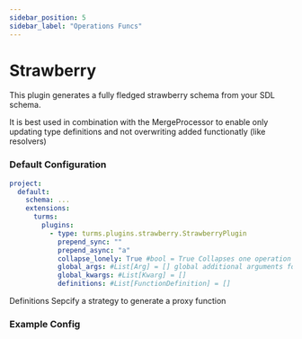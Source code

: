 ```yaml
---
sidebar_position: 5
sidebar_label: "Operations Funcs"
---
```


# Strawberry

This plugin generates a fully fledged strawberry schema from your
SDL schema.

It is best used in combination with the MergeProcessor to enable only
updating type definitions and not overwriting added functionatly (like
resolvers)


### Default Configuration

```yaml
project:
  default:
    schema: ...
    extensions:
      turms:
        plugins:
          - type: turms.plugins.strawberry.StrawberryPlugin
            prepend_sync: ""
            prepend_async: "a"
            collapse_lonely: True #bool = True Collapses one operation query and return the collapsed type
            global_args: #List[Arg] = [] global additional arguments for the functions to be called
            global_kwargs: #List[Kwarg] = []
            definitions: #List[FunctionDefinition] = []
```

Definitions Sepcify a strategy to generate a proxy function



### Example Config
